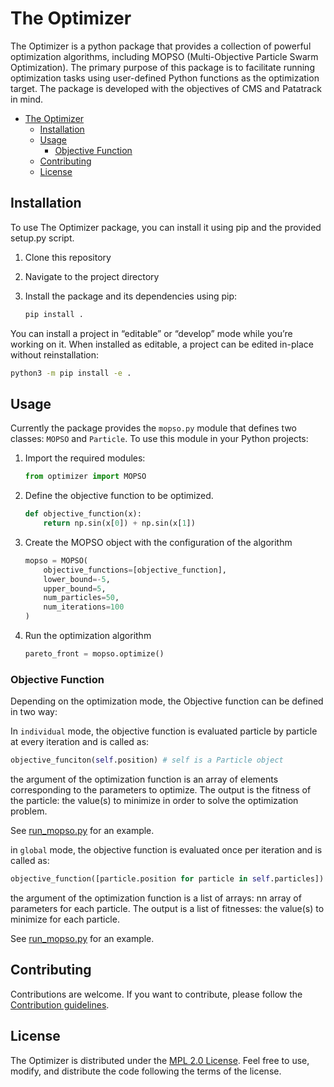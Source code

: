 # The Optimizer

The Optimizer is a python package that provides a collection of powerful optimization algorithms, including MOPSO (Multi-Objective Particle Swarm Optimization). The primary purpose of this package is to facilitate running optimization tasks using user-defined Python functions as the optimization target.
The package is developed with the objectives of CMS and Patatrack in mind.

- [The Optimizer](#the-optimizer)
  - [Installation](#installation)
  - [Usage](#usage)
    - [Objective Function](#objective-function)
  - [Contributing](#contributing)
  - [License](#license)


## Installation

To use The Optimizer package, you can install it using pip and the provided setup.py script.

1. Clone this repository
1. Navigate to the project directory
1. Install the package and its dependencies using pip:
   
    ```bash
    pip install .
    ```
You can install a project in “editable” or “develop” mode while you’re working on it. When installed as editable, a project can be edited in-place without reinstallation:

```bash
python3 -m pip install -e .
```
## Usage

Currently the package provides the `mopso.py` module that defines two classes: `MOPSO` and `Particle`. To use this module in your Python projects:

1. Import the required modules:
    ```python
    from optimizer import MOPSO
    ```
2. Define the objective function to be optimized.
    ```python
    def objective_function(x):
        return np.sin(x[0]) + np.sin(x[1])
    ```
3. Create the MOPSO object with the configuration of the algorithm

    ```python
    mopso = MOPSO(
        objective_functions=[objective_function],
        lower_bound=-5,
        upper_bound=5,
        num_particles=50,
        num_iterations=100
    )
    ```
4. Run the optimization algorithm

    ```python
    pareto_front = mopso.optimize()
    ```

### Objective Function

Depending on the optimization mode, the Objective function can be defined in two way:

In `individual` mode, the objective function is evaluated particle by particle at every iteration and is called as:

```python
objective_funciton(self.position) # self is a Particle object
```

the argument of the optimization function is an array of elements corresponding to the parameters to optimize. The output is the fitness of the particle: the value(s) to minimize in order to solve the optimization problem. 

See [run_mopso.py](example/run_mopso.py) for an example.

in `global` mode, the objective function is evaluated once per iteration and is called as:

```python
objective_function([particle.position for particle in self.particles])
```
the argument of the optimization function is a list of arrays: nn array of parameters for each particle. The output is a list of fitnesses: the value(s) to minimize for each particle.

See [run_mopso.py](example/run_track_mopso.py) for an example.

## Contributing
Contributions are welcome. If you want to contribute, please follow the [Contribution guidelines](CONTRIBUTING.md).

## License

The Optimizer is distributed under the [MPL 2.0 License](LICENSE). Feel free to use, modify, and distribute the code following the terms of the license.  
